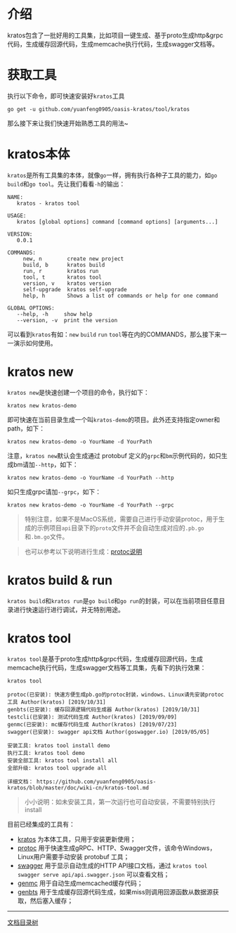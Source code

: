 # 介绍

kratos包含了一批好用的工具集，比如项目一键生成、基于proto生成http&grpc代码，生成缓存回源代码，生成memcache执行代码，生成swagger文档等。

# 获取工具

执行以下命令，即可快速安装好`kratos`工具
```shell
go get -u github.com/yuanfeng0905/oasis-kratos/tool/kratos
```

那么接下来让我们快速开始熟悉工具的用法~

# kratos本体

`kratos`是所有工具集的本体，就像`go`一样，拥有执行各种子工具的能力，如`go build`和`go tool`。先让我们看看`-h`的输出：

```
NAME:
   kratos - kratos tool

USAGE:
   kratos [global options] command [command options] [arguments...]

VERSION:
   0.0.1

COMMANDS:
     new, n        create new project
     build, b      kratos build
     run, r        kratos run
     tool, t       kratos tool
     version, v    kratos version
     self-upgrade  kratos self-upgrade
     help, h       Shows a list of commands or help for one command

GLOBAL OPTIONS:
   --help, -h     show help
   --version, -v  print the version
```

可以看到`kratos`有如：`new` `build` `run` `tool`等在内的COMMANDS，那么接下来一一演示如何使用。

# kratos new

`kratos new`是快速创建一个项目的命令，执行如下：

```shell
kratos new kratos-demo
```

即可快速在当前目录生成一个叫`kratos-demo`的项目。此外还支持指定owner和path，如下：

```shell
kratos new kratos-demo -o YourName -d YourPath
```

注意，`kratos new`默认会生成通过 protobuf 定义的`grpc`和`bm`示例代码的，如只生成bm请加`--http`，如下：

```shell
kratos new kratos-demo -o YourName -d YourPath --http
```

如只生成grpc请加`--grpc`，如下：

```shell
kratos new kratos-demo -o YourName -d YourPath --grpc
```

> 特别注意，如果不是MacOS系统，需要自己进行手动安装protoc，用于生成的示例项目`api`目录下的`proto`文件并不会自动生成对应的`.pb.go`和`.bm.go`文件。

> 也可以参考以下说明进行生成：[protoc说明](protoc.md)

# kratos build & run

`kratos build`和`kratos run`是`go build`和`go run`的封装，可以在当前项目任意目录进行快速运行进行调试，并无特别用途。

# kratos tool

`kratos tool`是基于proto生成http&grpc代码，生成缓存回源代码，生成memcache执行代码，生成swagger文档等工具集，先看下的执行效果：

```
kratos tool

protoc(已安装): 快速方便生成pb.go的protoc封装，windows、Linux请先安装protoc工具 Author(kratos) [2019/10/31]
genbts(已安装): 缓存回源逻辑代码生成器 Author(kratos) [2019/10/31]
testcli(已安装): 测试代码生成 Author(kratos) [2019/09/09]
genmc(已安装): mc缓存代码生成 Author(kratos) [2019/07/23]
swagger(已安装): swagger api文档 Author(goswagger.io) [2019/05/05]

安装工具: kratos tool install demo
执行工具: kratos tool demo
安装全部工具: kratos tool install all
全部升级: kratos tool upgrade all

详细文档： https://github.com/yuanfeng0905/oasis-kratos/blob/master/doc/wiki-cn/kratos-tool.md
```

> 小小说明：如未安装工具，第一次运行也可自动安装，不需要特别执行install

目前已经集成的工具有：

* [kratos](kratos-tool.md) 为本体工具，只用于安装更新使用；
* [protoc](kratos-protoc.md) 用于快速生成gRPC、HTTP、Swagger文件，该命令Windows，Linux用户需要手动安装 protobuf 工具；
* [swagger](kratos-swagger.md) 用于显示自动生成的HTTP API接口文档，通过 `kratos tool swagger serve api/api.swagger.json` 可以查看文档；
* [genmc](kratos-genmc.md) 用于自动生成memcached缓存代码；
* [genbts](kratos-genbts.md) 用于生成缓存回源代码生成，如果miss则调用回源函数从数据源获取，然后塞入缓存；

-------------

[文档目录树](summary.md)

